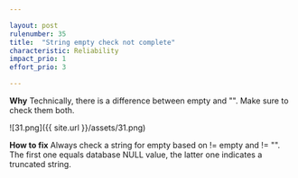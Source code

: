 ```yaml
---

layout: post
rulenumber: 35
title:  "String empty check not complete"
characteristic: Reliability
impact_prio: 1
effort_prio: 3

---
```


**Why**
Technically, there is a difference between empty and "". Make sure to check them both.

![31.png]({{ site.url }}/assets/31.png)

**How to fix**
Always check a string for empty based on != empty and != "". The first one equals database NULL value, the latter one indicates a truncated string.
